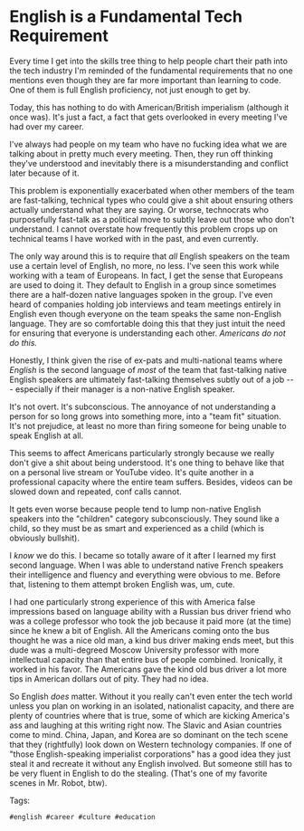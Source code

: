 # English is a Fundamental Tech Requirement

Every time I get into the skills tree thing to help people chart their
path into the tech industry I'm reminded of the fundamental requirements
that no one mentions even though they are far more important than
learning to code. One of them is full English proficiency, not just
enough to get by.

Today, this has nothing to do with American/British imperialism
(although it once was). It's just a fact, a fact that gets overlooked in
every meeting I've had over my career. 

I've always had people on my team who have no fucking idea what we are
talking about in pretty much every meeting. Then, they run off thinking
they've understood and inevitably there is a misunderstanding and
conflict later because of it. 

This problem is exponentially exacerbated when other members of the team
are fast-talking, technical types who could give a shit about ensuring
others actually understand what they are saying. Or worse, technocrats
who purposefully fast-talk as a political move to subtly leave out those
who don't understand. I cannot overstate how frequently this problem
crops up on technical teams I have worked with in the past, and even
currently.

The only way around this is to require that *all* English speakers on
the team use a certain level of English, no more, no less. I've seen
this work while working with a team of Europeans. In fact, I get the
sense that Europeans are used to doing it. They default to English in a
group since sometimes there are a half-dozen native languages spoken in
the group. I've even heard of companies holding job interviews and team
meetings entirely in English even though everyone on the team speaks the
same non-English language. They are so comfortable doing this that they
just intuit the need for ensuring that everyone is understanding each
other. *Americans do not do this.* 

Honestly, I think given the rise of ex-pats and multi-national teams
where *English* is the second language of *most* of the team that
fast-talking native English speakers are ultimately fast-talking
themselves subtly out of a job --- especially if their manager is a
non-native English speaker. 

It's not overt. It's subconscious. The annoyance of not understanding
a person for so long grows into something more, into a "team fit"
situation. It's not prejudice, at least no more than firing someone for
being unable to speak English at all. 

This seems to affect Americans particularly strongly because we really
don't give a shit about being understood. It's one thing to behave like
that on a personal live stream or YouTube video. It's quite another in a
professional capacity where the entire team suffers. Besides, videos can
be slowed down and repeated, conf calls cannot.

It gets even worse because people tend to lump non-native English
speakers into the "children" category subconsciously. They sound like a
child, so they must be as smart and experienced as a child (which is
obviously bullshit). 

I *know* we do this. I became so totally aware of it after I learned my
first second language. When I was able to understand native French
speakers their intelligence and fluency and everything were obvious to
me. Before that, listening to them attempt broken English was, um, cute.

I had one particularly strong experience of this with America false
impressions based on language ability with a Russian bus driver friend
who was a college professor who took the job because it paid more (at
the time) since he knew a bit of English. All the Americans coming onto
the bus thought he was a nice old man, a kind bus driver making ends
meet, but this dude was a multi-degreed Moscow University professor with
more intellectual capacity than that entire bus of people combined.
Ironically, it worked in his favor. The Americans gave the kind old bus
driver a lot more tips in American dollars out of pity. They had no
idea.

So English *does* matter. Without it you really can't even enter the
tech world unless you plan on working in an isolated, nationalist
capacity, and there are plenty of countries where that is true, some of
which are kicking America's ass and laughing at this writing right now.
The Slavic and Asian countries come to mind. China, Japan, and Korea are
so dominant on the tech scene that they (rightfully) look down on
Western technology companies. If one of "those English-speaking
imperialist corporations" has a good idea they just steal it and
recreate it without any English involved. But someone still has to be
very fluent in English to do the stealing. (That's one of my favorite
scenes in Mr. Robot, btw).

Tags:

    #english #career #culture #education
